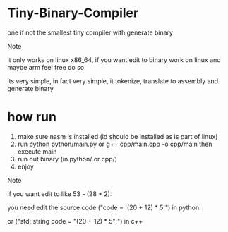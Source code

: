 # Tiny-Binary-Compiler
one if not the smallest tiny compiler with generate binary

> [!NOTE]
>  it only works on linux x86_64, if you want edit to binary work on linux and maybe arm feel free do so

its very simple, in fact very simple, it tokenize, translate to assembly and generate binary

# how run
1. make sure nasm is installed (ld should be installed as is part of linux)
2. run python python/main.py or g++ cpp/main.cpp -o cpp/main then execute main
3. run out binary (in python/ or cpp/)
4. enjoy

>[!NOTE]
> if you want edit to like 53 - (28 * 2):

you need edit the source code ("code = '(20 + 12) * 5'") in python.

or ("std::string code = "(20 + 12) * 5";") in c++
